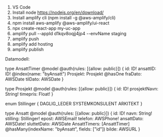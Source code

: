 1. VS Code
2. Install node https://nodejs.org/en/download/
3. Install amplify cli (npm install -g @aws-amplify/cli)
4. npm install aws-amplify @aws-amplify/ui-react
5. npx create-react-app my-uc-app
6. amplify pull --appId d1kqv8oqjj4jp4 --envName staging
7. amplify push
8. amplify add hosting
8. amplify publish


Datamodell:

type AnsattTimer @model @auth(rules: [{allow: public}]) {
  id: ID!
  ansattID: ID! @index(name: "byAnsatt")
  Prosjekt: Prosjekt @hasOne
  fraDato: AWSDate
  tilDato: AWSDate
}

type Prosjekt @model @auth(rules: [{allow: public}]) {
  id: ID!
  prosjektNavn: String!
  timepris: Float!
}

enum Stillinger {
  DAGLIG_LEDER
  SYSTEMKONSULENT
  ARKITEKT
}

type Ansatt @model @auth(rules: [{allow: public}]) {
  id: ID!
  navn: String!  
  stilling: Stillinger!
  epost: AWSEmail!
  telefon: AWSPhone!
  ansattDato: AWSDate!
  sluttetDato: AWSDate
  AnsattTimers: [AnsattTimer] @hasMany(indexName: "byAnsatt", fields: ["id"])
  bilde: AWSURL
}

